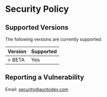 # Security Policy

## Supported Versions
The following versions are currently supported:

| Version | Supported          |
| ------- | ------------------ |
| > BETA  | Yes                |

## Reporting a Vulnerability
Email: security@auntodev.com
